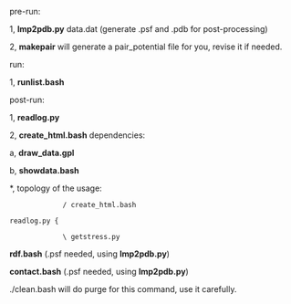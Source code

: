 
pre-run:

1, **lmp2pdb.py** data.dat (generate .psf and .pdb for post-processing)

2, **makepair** will generate a pair_potential file for you, revise it if needed.

run:

1, **runlist.bash**

post-run:

1, **readlog.py**

2, **create_html.bash** dependencies:

a, **draw_data.gpl**

b, **showdata.bash**

*, topology of the usage:

                 / create_html.bash

    readlog.py {

                 \ getstress.py
 
**rdf.bash** (.psf needed, using **lmp2pdb.py**)

**contact.bash** (.psf needed, using **lmp2pdb.py**)

./clean.bash will do purge for this command, use it carefully.
